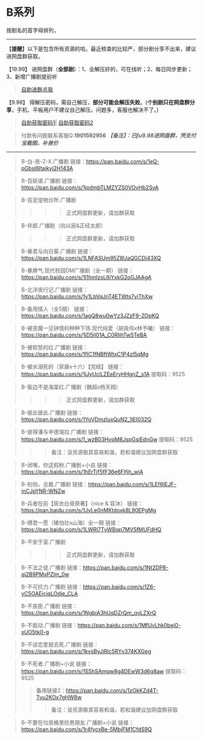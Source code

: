 <h1>B系列</h1>
按剧名的首字母排列，

-----
【**提醒**】以下是包含所有资源的哈。最近核查的比较严，部分剧分享不出来，建议进网盘群获取。


【19.99】 进网盘群（**全部剧**）：1、全解压好的，可在线听；2、每日同步更新；3、新增广播剧提前听
>[自助进群点我](http://pay.tupianmima.com/ma.html)

【9.98】 得解压密码，需自己解压，**部分可能会解压失败**。(**个别剧只在网盘群分享**，手机、平板用户不建议自己解压。问题多，客服也解决不了。)

>[自助获取密码1](http://pay.tupianmima.com/p.php?8tp=t4.14178a37b998.pg1)|
[自助获取密码2](http://pay.tupianmima.com/p.php?8tp=s1.13473a116b998.pg1)

>付款有问题联系客服Q:**1901592956**
***【备注】：已fu9.98进网盘群，凭支付宝截图，补差价***

------

>B-白-夜-Z-X.广播剧
链接：https://pan.baidu.com/s/1eQ-pGbsl6ltajkyj2H143A
 
>B-百妖谱.广播剧
链接：https://pan.baidu.com/s/1jpdmbTLMZYZS0VOvHb2SvA
 
>B-百足宠物诊所.广播剧
>>>>正式网盘群更新，请加群获取
 
>B-伴郎.广播剧（向以辰&正经太郎）
>>>>正式网盘群更新，请加群获取
 
>B-暴君与向日葵.广播剧
链接：https://pan.baidu.com/s/1LNFASUm95Z8UaQGCDi43XQ
 
>B-暴脾气.现代校园DM广播剧（全一期）
链接：https://pan.baidu.com/s/1l1hmIzsL6iYxkG2oGJAAgA
 
>B-北洋夜行记.广播剧
链接：https://pan.baidu.com/s/1y1LbVqJnT4ETWts7yiThXw
 
>B-备用情人（全5期）
链接：https://pan.baidu.com/s/1aqQ8wu0wYz3JZzF9-ZOpKQ
 
>B-被恶魔一见钟情的种种下场.现代纯爱（胡良伟x林予曦）
链接：https://pan.baidu.com/s/1iD5iI01A_C0RIihTw5TeBA
 
>B-被软禁的红.广播剧
链接：https://pan.baidu.com/s/1fIC1fNBftWtxC1P4zI5qMg
 
>B-被水溺死的（家康x十六）【完结】
链接：https://pan.baidu.com/s/1jJyUciLZEeEryHHgnZ_s1A
提取码：9525 
 
>B-鬓边不是海棠红.广播剧（魏超x杨天翔）
>>>>正式网盘群更新，请加群获取
 
>B-彼此彼此.广播剧
链接：https://pan.baidu.com/s/1YoVDmzluxQuN2_1lEI032Q
 
>B-彼得潘与辛德瑞拉.广播剧
链接：https://pan.baidu.com/s/1_wzB03HvqM8JspGsiEdnGw
提取码：9525 
>>>备注：该资源极其容易和谐，若和谐建议加网盘群获取
 
>B-闭嘴，你这假粉.广播剧+小说
链接：https://pan.baidu.com/s/1hErTjf5fF36e6FIfjh_wiA
 
>B-别怕，总裁.广播剧
链接：https://pan.baidu.com/s/1LEf6IEJF-inCJpYNR-WNZw
 
>B-兵者在前【斑衣白骨原著】（nice & 容沐）
链接：https://pan.baidu.com/s/1JvLe0nMKtdoxk8L90EPgMg
 
>B-搏君一愿（猪怕壮x山海）全一期
链接：https://pan.baidu.com/s/1LWRI7TyWBqp7MV5fMUFdHQ
 
>B-不安于室.广播剧
>>>>正式网盘群更新，请加群获取
 
>B-不法之徒.广播剧
链接：https://pan.baidu.com/s/1Nt2DP8-qi2B9PMxPZlm_0w
 
>B-不可抗力.广播剧
链接：https://pan.baidu.com/s/1Z6-yC5OAEicjqLOdje_CLA
 
>B-不良臣.广播剧
链接：https://pan.baidu.com/s/1NgbiA3hUqDZrQm_qvLZXrQ
 
>B-不能动.广播剧
链接：https://pan.baidu.com/s/1MfUvLhk0bei0-xUO5tk0-g
 
>B-不谈恋爱就去死.广播剧
链接：https://pan.baidu.com/s/1kvsByJiRlc5RYv374KXGeg
 
>B-不死者.广播剧+小说
链接：https://pan.baidu.com/s/1SShSAmqw8g4DEwW3d6g8aw
提取码：9525 
>>备用链接2：https://pan.baidu.com/s/1zOkKZd4T-Tvu2KOx7gHW8w
>>>备注：该资源极其容易和谐，若和谐建议加网盘群获取
 
>B-不要在垃圾桶里捡男朋友.广播剧+小说
链接：https://pan.baidu.com/s/1r4fycxBe-5MbjFM1CfdS9Q